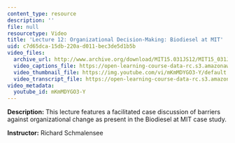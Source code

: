 ```yaml
---
content_type: resource
description: ''
file: null
resourcetype: Video
title: 'Lecture 12: Organizational Decision-Making: Biodiesel at MIT'
uid: c7d65dca-15db-220a-d011-bec3de5d1b5b
video_files:
  archive_url: http://www.archive.org/download/MIT15.031JS12/MIT15_031JS12_lec12_300k.mp4
  video_captions_file: https://open-learning-course-data-rc.s3.amazonaws.com/15-031j-energy-decisions-markets-and-policies-spring-2012/fccb823100595fd0963be4bdb7c6516b_mKmMDYGO3-Y.vtt
  video_thumbnail_file: https://img.youtube.com/vi/mKmMDYGO3-Y/default.jpg
  video_transcript_file: https://open-learning-course-data-rc.s3.amazonaws.com/15-031j-energy-decisions-markets-and-policies-spring-2012/4e827d78f88feeab667cfd90aef3c645_mKmMDYGO3-Y.pdf
video_metadata:
  youtube_id: mKmMDYGO3-Y
---
```


**Description:** This lecture features a facilitated case discussion of barriers against organizational change as present in the Biodiesel at MIT case study.

**Instructor:** Richard Schmalensee